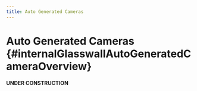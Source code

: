```yaml
---
title: Auto Generated Cameras
---
```


Auto Generated Cameras {#internalGlasswallAutoGeneratedCameraOverview}
======================

**UNDER CONSTRUCTION**